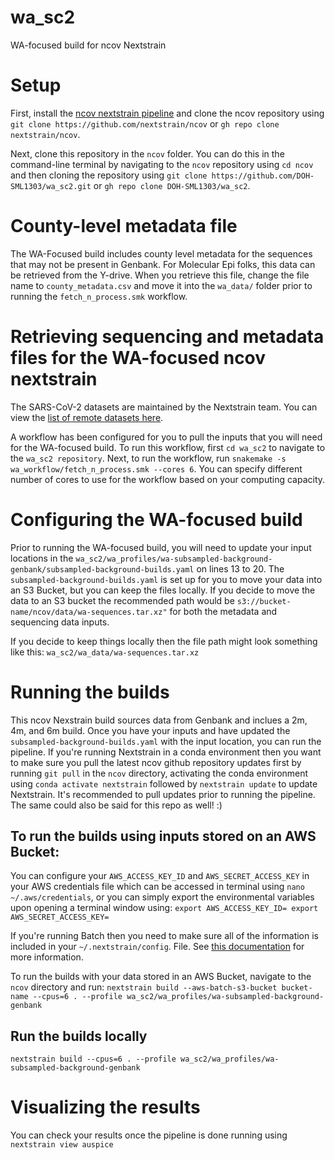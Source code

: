 # wa_sc2
WA-focused build for ncov Nextstrain

# Setup
First, install the [ncov nextstrain pipeline](https://github.com/nextstrain/ncov) and clone the ncov repository using `git clone https://github.com/nextstrain/ncov` or `gh repo clone nextstrain/ncov`.

Next, clone this repository in the `ncov` folder. You can do this in the command-line terminal by navigating to the `ncov` repository using `cd ncov` and then cloning the repository using `git clone https://github.com/DOH-SML1303/wa_sc2.git` or `gh repo clone DOH-SML1303/wa_sc2`.

# County-level metadata file
The WA-Focused build includes county level metadata for the sequences that may not be present in Genbank. For Molecular Epi folks, this data can be retrieved from the Y-drive. When you retrieve this file, change the file name to `county_metadata.csv` and move it into the `wa_data/` folder prior to running the `fetch_n_process.smk` workflow.

# Retrieving sequencing and metadata files for the WA-focused ncov nextstrain
The SARS-CoV-2 datasets are maintained by the Nextstrain team. You can view the [list of remote datasets here](https://docs.nextstrain.org/projects/ncov/en/latest/reference/remote_inputs.html#remote-inputs-open-files).

A workflow has been configured for you to pull the inputs that you will need for the WA-focused build. To run this workflow, first `cd wa_sc2` to navigate to the `wa_sc2 repository`. Next, to run the workflow, run `snakemake -s wa_workflow/fetch_n_process.smk --cores 6`. You can specify different number of cores to use for the workflow based on your computing capacity.

# Configuring the WA-focused build
Prior to running the WA-focused build, you will need to update your input locations in the `wa_sc2/wa_profiles/wa-subsampled-background-genbank/subsampled-background-builds.yaml` on lines 13 to 20. The `subsampled-background-builds.yaml` is set up for you to move your data into an S3 Bucket, but you can keep the files locally. If you decide to move the data to an S3 bucket the recommended path would be `s3://bucket-name/ncov/data/wa-sequences.tar.xz"` for both the metadata and sequencing data inputs.

If you decide to keep things locally then the file path might look something like this:
`wa_sc2/wa_data/wa-sequences.tar.xz`

# Running the builds
This ncov Nexstrain build sources data from Genbank and inclues a 2m, 4m, and 6m build. Once you have your inputs and have updated the `subsampled-background-builds.yaml` with the input location, you can run the pipeline. If you're running Nextstrain in a conda environment then you want to make sure you pull the latest ncov github repository updates first by running `git pull` in the `ncov` directory, activating the conda environment using `conda activate nextstrain` followed by `nextstrain update` to update Nextstrain. It's recommended to pull updates prior to running the pipeline. The same could also be said for this repo as well! :)

## To run the builds using inputs stored on an AWS Bucket:
You can configure your `AWS_ACCESS_KEY_ID` and `AWS_SECRET_ACCESS_KEY` in your AWS credentials file which can be accessed in terminal using `nano ~/.aws/credentials`, or you can simply export the environmental variables upon opening a terminal window using:
`export AWS_ACCESS_KEY_ID=
export AWS_SECRET_ACCESS_KEY=`

If you're running Batch then you need to make sure all of the information is included in your `~/.nextstrain/config`. File. See [this documentation](https://docs.nextstrain.org/projects/cli/en/stable/aws-batch/) for more information.

To run the builds with your data stored in an AWS Bucket, navigate to the `ncov` directory and run:
`nextstrain build --aws-batch-s3-bucket bucket-name --cpus=6 . --profile wa_sc2/wa_profiles/wa-subsampled-background-genbank `

## Run the builds locally
`nextstrain build --cpus=6 . --profile wa_sc2/wa_profiles/wa-subsampled-background-genbank `

# Visualizing the results
You can check your results once the pipeline is done running using `nextstrain view auspice`
